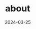 ---
# Leave the homepage title empty to use the site title
title: about
date: 2024-03-25
type: landing

sections:

  - block: features
    content:
      title: 
      text: <br><span style="font-size:125%">현재 제 관심사는 게임 개발, 인공지능, VR컨텐츠 개발, 양자컴퓨팅 입니다. 현실과 매우 비슷한 환경의 VR 게임 컨텐츠를 개발하여 사용자에게 매우 실감나는 경험을 하도록 하는 것이 저의 목표입니다. 이를 위해 게임 내의 인물등이 사용자와 현실적인 상호작용을 하도록 하기 위한 인공지능 기술과 이러한 실감나는 게임을 개발하기 위해서 요구되는 고품질의 사양을 충족시킬 수 있는 양자컴퓨팅 기술에 관심이 생기게 되었습니다.</span>

  
  
---